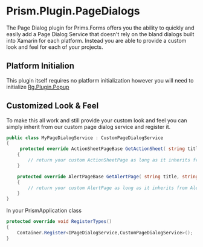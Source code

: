 # Prism.Plugin.PageDialogs

The Page Dialog plugin for Prims.Forms offers you the ability to quickly and easily add a Page Dialog Service that doesn't rely on the bland dialogs built into Xamarin for each platform. Instead you are able to provide a custom look and feel for each of your projects. 

## Platform Initialion

This plugin itself requires no platform initialization however you will need to initialize [Rg.Plugin.Popup](https://github.com/rotorgames/Rg.Plugins.Popup)

## Customized Look & Feel

To make this all work and still provide your custom look and feel you can simply inherit from our custom page dialog service and register it.

```cs
public class MyPageDialogService : CustomPageDialogService
{
     protected override ActionSheetPageBase GetActionSheet( string title, string message, string cancelButton, string destroyButton, string[] otherButtons )
    {
        // return your custom ActionSheetPage as long as it inherits from ActionSheetPageBase
    }

    protected override AlertPageBase GetAlertPage( string title, string message, string acceptButton, string cancelButton )
    {
        // return your custom AlertPage as long as it inherits from AlertPageBase
    }
}
```

In your PrismApplication class

```cs
protected override void RegisterTypes()
{
    Container.Register<IPageDialogService,CustomPageDialogService>();
}
```